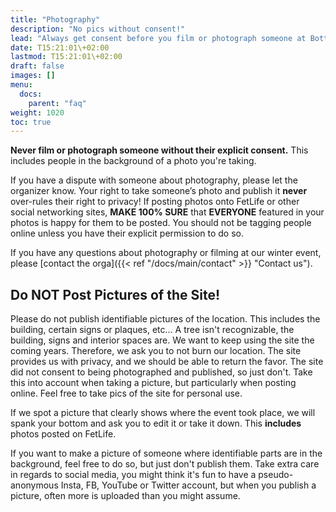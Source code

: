 ```yaml
---
title: "Photography"
description: "No pics without consent!"
lead: "Always get consent before you film or photograph someone at Bottoms Up!."
date: T15:21:01\+02:00
lastmod: T15:21:01\+02:00
draft: false
images: []
menu: 
  docs:
    parent: "faq"
weight: 1020
toc: true
---
```


**Never film or photograph someone without their explicit consent.** This includes people in the background of a photo you're taking.

If you have a dispute with someone about photography, please let the organizer know. Your right to take someone’s photo and publish it **never** over-rules their right to privacy! If posting photos onto FetLife or other social networking sites, **MAKE 100% SURE** that **EVERYONE** featured in your photos is happy for them to be posted. You should not be tagging people online unless you have their explicit permission to do so.

If you have any questions about photography or filming at our winter event, please [contact the orga]({{< ref "/docs/main/contact" >}} "Contact us").

## Do NOT Post Pictures of the Site!

Please do not publish identifiable pictures of the location. This includes the building, certain signs or plaques, etc... A tree isn't recognizable, the building, signs and interior spaces are. 
We want to keep using the site the coming years. Therefore, we ask you to not burn our location. The site provides us with privacy, and we should be able to return the favor. The site did not consent to being photographed and published, so just don't.  Take this into account when taking a picture, but particularly when posting online. Feel free to take pics of the site for personal use.

If we spot a picture that clearly shows where the event took place, we will spank your bottom and ask you to edit it or take it down. This **includes** photos posted on FetLife.

If you want to make a picture of someone where identifiable parts are in the background, feel free to do so, but just don't publish them. Take extra care in regards to social media, you might think it's fun to have a pseudo-anonymous Insta, FB, YouTube or Twitter account, but when you publish a picture, often more is uploaded than you might assume.
